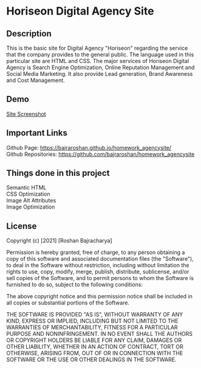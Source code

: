 # Horiseon Digital Agency Site

## Description
This is the basic site for Digital Agency "Horiseon" regarding the service that the company provides to the general public. The language used in this particular site are HTML and CSS. The major services of Horiseon Digital Agency is Search Engine Optimization, Online Reputation Management and Social Media Marketing. It also provide Lead generation, Brand Awareness and Cost Management.

## Demo
[Site Screenshot](assets/images/site-screenshot.png)

## Important Links
Github Page: https://bajraroshan.github.io/homework_agencysite/<br/>
Github Repositories: https://github.com/bajraroshan/homework_agencysite

## Things done in this project
Semantic HTML<br/>
CSS Optimization<br/>
Image Alt Attributes<br/>
Image Optimization

## License
Copyright (c) [2021] [Roshan Bajracharya]

Permission is hereby granted, free of charge, to any person obtaining a copy
of this software and associated documentation files (the "Software"), to deal
in the Software without restriction, including without limitation the rights
to use, copy, modify, merge, publish, distribute, sublicense, and/or sell
copies of the Software, and to permit persons to whom the Software is
furnished to do so, subject to the following conditions:

The above copyright notice and this permission notice shall be included in all
copies or substantial portions of the Software.

THE SOFTWARE IS PROVIDED "AS IS", WITHOUT WARRANTY OF ANY KIND, EXPRESS OR
IMPLIED, INCLUDING BUT NOT LIMITED TO THE WARRANTIES OF MERCHANTABILITY,
FITNESS FOR A PARTICULAR PURPOSE AND NONINFRINGEMENT. IN NO EVENT SHALL THE
AUTHORS OR COPYRIGHT HOLDERS BE LIABLE FOR ANY CLAIM, DAMAGES OR OTHER
LIABILITY, WHETHER IN AN ACTION OF CONTRACT, TORT OR OTHERWISE, ARISING FROM,
OUT OF OR IN CONNECTION WITH THE SOFTWARE OR THE USE OR OTHER DEALINGS IN THE
SOFTWARE.
